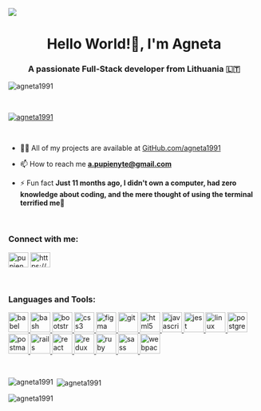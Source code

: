 ![](https://capsule-render.vercel.app/api?type=waving&color=gradient&height=100&section=header)
<h1 align="center">Hello World!👋, I'm Agneta</h1>
<h3 align="center">A passionate Full-Stack developer from Lithuania 🇱🇹 </h3>

<p align="left"> <img src="https://komarev.com/ghpvc/?username=agneta1991&label=Profile%20views&color=0e75b6&style=flat" alt="agneta1991" /> </p> <br>

<p align="left"> <a href="https://github.com/ryo-ma/github-profile-trophy"><img src="https://github-profile-trophy.vercel.app/?username=agneta1991" alt="agneta1991" /></a> </p> <br>

- 👨‍💻 All of my projects are available at [GitHub.com/agneta1991](GitHub.com/agneta1991)

- 📫 How to reach me **a.pupienyte@gmail.com**

- ⚡ Fun fact **Just 11 months ago, I didn't own a computer, had zero knowledge about coding, and the mere thought of using the terminal terrified me🚀**
<br>
<h3 align="left">Connect with me:</h3>
<p align="left">
<a href="https://twitter.com/pupienytea" target="blank"><img align="center" src="https://raw.githubusercontent.com/rahuldkjain/github-profile-readme-generator/master/src/images/icons/Social/twitter.svg" alt="pupienytea" height="30" width="40" /></a>
<a href="https://linkedin.com/in/https://www.linkedin.com/in/agneta-pupienyte-124a27256/" target="blank"><img align="center" src="https://raw.githubusercontent.com/rahuldkjain/github-profile-readme-generator/master/src/images/icons/Social/linked-in-alt.svg" alt="https://www.linkedin.com/in/agneta-pupienyte-124a27256/" height="30" width="40" /></a>
</p> <br>

<h3 align="left">Languages and Tools:</h3>
<p align="left"> <a href="https://babeljs io/" target="_blank" rel="noreferrer"> <img src="https://www vectorlogo zone/logos/babeljs/babeljs-icon svg" alt="babel" width="40" height="40"/> </a> <a href="https://www gnu org/software/bash/" target="_blank" rel="noreferrer"> <img src="https://www vectorlogo zone/logos/gnu_bash/gnu_bash-icon svg" alt="bash" width="40" height="40"/> </a> <a href="https://getbootstrap com" target="_blank" rel="noreferrer"> <img src="https://raw githubusercontent com/devicons/devicon/master/icons/bootstrap/bootstrap-plain-wordmark svg" alt="bootstrap" width="40" height="40"/> </a> <a href="https://www w3schools com/css/" target="_blank" rel="noreferrer"> <img src="https://raw githubusercontent com/devicons/devicon/master/icons/css3/css3-original-wordmark svg" alt="css3" width="40" height="40"/> </a> <a href="https://www figma com/" target="_blank" rel="noreferrer"> <img src="https://www vectorlogo zone/logos/figma/figma-icon svg" alt="figma" width="40" height="40"/> </a> <a href="https://git-scm com/" target="_blank" rel="noreferrer"> <img src="https://www vectorlogo zone/logos/git-scm/git-scm-icon svg" alt="git" width="40" height="40"/> </a> <a href="https://www w3 org/html/" target="_blank" rel="noreferrer"> <img src="https://raw githubusercontent com/devicons/devicon/master/icons/html5/html5-original-wordmark svg" alt="html5" width="40" height="40"/> </a> <a href="https://developer mozilla org/en-US/docs/Web/JavaScript" target="_blank" rel="noreferrer"> <img src="https://raw githubusercontent com/devicons/devicon/master/icons/javascript/javascript-original svg" alt="javascript" width="40" height="40"/> </a> <a href="https://jestjs io" target="_blank" rel="noreferrer"> <img src="https://www vectorlogo zone/logos/jestjsio/jestjsio-icon svg" alt="jest" width="40" height="40"/> </a> <a href="https://www linux org/" target="_blank" rel="noreferrer"> <img src="https://raw githubusercontent com/devicons/devicon/master/icons/linux/linux-original svg" alt="linux" width="40" height="40"/> </a> <a href="https://www postgresql org" target="_blank" rel="noreferrer"> <img src="https://raw githubusercontent com/devicons/devicon/master/icons/postgresql/postgresql-original-wordmark svg" alt="postgresql" width="40" height="40"/> </a> <a href="https://postman com" target="_blank" rel="noreferrer"> <img src="https://www vectorlogo zone/logos/getpostman/getpostman-icon svg" alt="postman" width="40" height="40"/> </a> <a href="https://rubyonrails org" target="_blank" rel="noreferrer"> <img src="https://raw githubusercontent com/devicons/devicon/master/icons/rails/rails-original-wordmark svg" alt="rails" width="40" height="40"/> </a> <a href="https://reactjs org/" target="_blank" rel="noreferrer"> <img src="https://raw githubusercontent com/devicons/devicon/master/icons/react/react-original-wordmark svg" alt="react" width="40" height="40"/> </a> <a href="https://redux js org" target="_blank" rel="noreferrer"> <img src="https://raw githubusercontent com/devicons/devicon/master/icons/redux/redux-original svg" alt="redux" width="40" height="40"/> </a> <a href="https://www ruby-lang org/en/" target="_blank" rel="noreferrer"> <img src="https://raw githubusercontent com/devicons/devicon/master/icons/ruby/ruby-original svg" alt="ruby" width="40" height="40"/> </a> <a href="https://sass-lang com" target="_blank" rel="noreferrer"> <img src="https://raw githubusercontent com/devicons/devicon/master/icons/sass/sass-original svg" alt="sass" width="40" height="40"/> </a> <a href="https://webpack js org" target="_blank" rel="noreferrer"> <img src="https://raw githubusercontent com/devicons/devicon/d00d0969292a6569d45b06d3f350f463a0107b0d/icons/webpack/webpack-original-wordmark svg" alt="webpack" width="40" height="40"/> </a> </p><br>

<p><img align="left" src="https://github-readme-stats.vercel.app/api/top-langs?username=agneta1991&show_icons=true&locale=en&layout=compact" alt="agneta1991" /></p>

<p>&nbsp;<img align="center" src="https://github-readme-stats.vercel.app/api?username=agneta1991&show_icons=true&locale=en" alt="agneta1991" /></p>

<p><img align="center" src="https://github-readme-streak-stats.herokuapp.com/?user=agneta1991&" alt="agneta1991" /></p>
